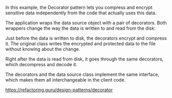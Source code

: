 In this example, the Decorator pattern lets you compress and encrypt sensitive data independently from the code that actually uses this data.

The application wraps the data source object with a pair of decorators. Both wrappers change the way the data is written to and read from the disk:

Just before the data is written to disk, the decorators encrypt and compress it. The original class writes the encrypted and protected data to the file without knowing about the change.

Right after the data is read from disk, it goes through the same decorators, which decompress and decode it.

The decorators and the data source class implement the same interface, which makes them all interchangeable in the client code.


https://refactoring.guru/design-patterns/decorator
